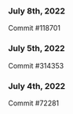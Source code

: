 ### July 8th, 2022

Commit #118701

### July 5th, 2022

Commit #314353


### July 4th, 2022

Commit #72281
